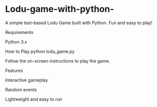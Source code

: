 # Lodu-game-with-python-
A simple text-based Lodu Game built with Python. Fun and easy to play!

Requirements

Python 3.x

How to Play
python lodu_game.py


Follow the on-screen instructions to play the game.

Features

Interactive gameplay

Random events

Lightweight and easy to run
